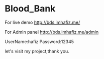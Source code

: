 # Blood_Bank 

For live demo 
http://bds.imhafiz.me/

For Admin panel 
http://bds.imhafiz.me/admin 

UserName:hafiz
Password:12345 

let's visit my project,thank you.
